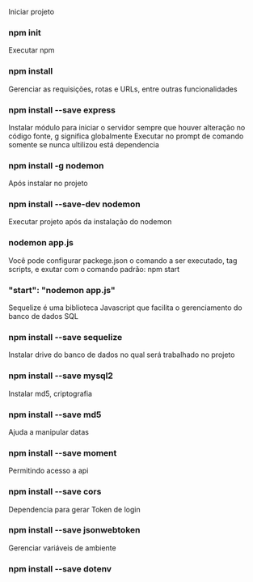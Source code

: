 Iniciar projeto
### npm init

Executar npm
### npm install

Gerenciar as requisições, rotas e URLs, entre outras funcionalidades
### npm install --save express

Instalar módulo para iniciar o servidor sempre que houver alteração no código fonte, g significa globalmente
Executar no prompt de comando somente se nunca ultilizou está dependencia
### npm install -g nodemon
Após instalar no projeto
### npm install --save-dev nodemon

Executar projeto após da instalação do nodemon
### nodemon app.js
Você pode configurar packege.json o comando a ser executado, tag scripts, e exutar com o comando padrão: npm start
### "start": "nodemon app.js"

Sequelize é uma biblioteca Javascript que facilita o gerenciamento do banco de dados SQL
### npm install --save sequelize

Instalar drive do banco de dados no qual será trabalhado no projeto
### npm install --save mysql2

Instalar md5, criptografia
### npm install  --save md5

Ajuda a manipular datas
### npm install --save moment

Permitindo acesso a api
### npm install --save cors

Dependencia para gerar Token de login
### npm install --save jsonwebtoken

Gerenciar variáveis de ambiente
### npm install --save dotenv

